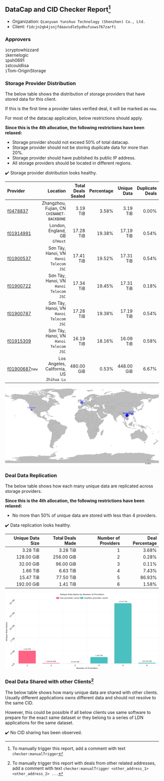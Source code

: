 ## DataCap and CID Checker Report[^1]
 - Organization: `Qianyuan Yunshuo Technology (Shenzhen) Co., Ltd.`
 - Client: `f1dcjn2qk4jsnjfdaavsdle5ydkufuxws767zarfi`
### Approvers
`1`cryptowhizzard<br/>`1`kernelogic<br/>`1`psh0691<br/>`1`stcouldlisa<br/>`1`Tom-OriginStorage

### Storage Provider Distribution
The below table shows the distribution of storage providers that have stored data for this client.

If this is the first time a provider takes verified deal, it will be marked as `new`.

For most of the datacap application, below restrictions should apply.

**Since this is the 4th allocation, the following restrictions have been relaxed:**
 - Storage provider should not exceed 50% of total datacap.
 - Storage provider should not be storing duplicate data for more than 20%.
 - Storage provider should have published its public IP address.
 - All storage providers should be located in different regions.

✔️ Storage provider distribution looks healthy.

| Provider                                                    |                                      Location | Total Deals Sealed | Percentage | Unique Data | Duplicate Deals |
| :---------------------------------------------------------- | --------------------------------------------: | -----------------: | ---------: | ----------: | --------------: |
| [f0478837](https://filfox.info/en/address/f0478837)         | Zhangzhou, Fujian, CN<br/>`CHINANET-BACKBONE` |           3.19 TiB |      3.58% |    3.19 TiB |           0.00% |
| [f01914991](https://filfox.info/en/address/f01914991)       |              London, England, GB<br/>`GTHost` |          17.28 TiB |     19.38% |   17.19 TiB |           0.54% |
| [f01900537](https://filfox.info/en/address/f01900537)       |    Sơn Tây, Hanoi, VN<br/>`Hanoi Telecom JSC` |          17.41 TiB |     19.52% |   17.31 TiB |           0.54% |
| [f01900722](https://filfox.info/en/address/f01900722)       |    Sơn Tây, Hanoi, VN<br/>`Hanoi Telecom JSC` |          17.34 TiB |     19.45% |   17.31 TiB |           0.18% |
| [f01900787](https://filfox.info/en/address/f01900787)       |    Sơn Tây, Hanoi, VN<br/>`Hanoi Telecom JSC` |          17.28 TiB |     19.38% |   17.19 TiB |           0.54% |
| [f01915309](https://filfox.info/en/address/f01915309)       |    Sơn Tây, Hanoi, VN<br/>`Hanoi Telecom JSC` |          16.19 TiB |     18.16% |   16.09 TiB |           0.58% |
| [f01900687](https://filfox.info/en/address/f01900687)`new`  |   Los Angeles, California, US<br/>`Zhihua Lu` |         480.00 GiB |      0.53% |  448.00 GiB |           6.67% |

<img src="https://raw.githubusercontent.com/data-preservation-programs/filplus-checker-assets/main/filecoin-project/filecoin-plus-large-datasets/issues/1308/1677046398753.png"/>

### Deal Data Replication
The below table shows how each many unique data are replicated across storage providers.


**Since this is the 4th allocation, the following restrictions have been relaxed:**
- No more than 50% of unique data are stored with less than 4 providers.

✔️ Data replication looks healthy.

| Unique Data Size | Total Deals Made | Number of Providers | Deal Percentage |
| ---------------: | ---------------: | ------------------: | --------------: |
|         3.28 TiB |         3.28 TiB |                   1 |           3.68% |
|       128.00 GiB |       256.00 GiB |                   2 |           0.28% |
|        32.00 GiB |        96.00 GiB |                   3 |           0.11% |
|         1.66 TiB |         6.63 TiB |                   4 |           7.43% |
|        15.47 TiB |        77.50 TiB |                   5 |          86.93% |
|       192.00 GiB |         1.41 TiB |                   6 |           1.58% |

<img src="https://raw.githubusercontent.com/data-preservation-programs/filplus-checker-assets/main/filecoin-project/filecoin-plus-large-datasets/issues/1308/1677046399400.png"/>

### Deal Data Shared with other Clients[^3]
The below table shows how many unique data are shared with other clients.
Usually different applications owns different data and should not resolve to the same CID.

However, this could be possible if all below clients use same software to prepare for the exact same dataset or they belong to a series of LDN applications for the same dataset.

✔️ No CID sharing has been observed.

[^1]: To manually trigger this report, add a comment with text `checker:manualTrigger`

[^2]: Deals from those addresses are combined into this report as they are specified with `checker:manualTrigger`

[^3]: To manually trigger this report with deals from other related addresses, add a comment with text `checker:manualTrigger <other_address_1> <other_address_2> ...`
